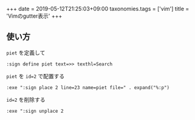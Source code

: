 +++
date = 2019-05-12T21:25:03+09:00
taxonomies.tags = ['vim']
title = 'Vimのgutter表示'
+++


## 使い方

`piet` を定義して

```vim
:sign define piet text=>> texthl=Search
```

`piet` を `id=2` で配置する

```vim
:exe ":sign place 2 line=23 name=piet file=" . expand("%:p")
```

`id=2` を削除する

```vim
:exe ":sign unplace 2
```

